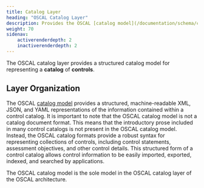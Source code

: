 ```yaml
---
title: Catalog Layer
heading: "OSCAL Catalog Layer"
description: Provides the OSCAL [catalog model](/documentation/schema/catalog-layer/catalog/), which represents a [control catalog](/documentation/schema/catalog-layer/#catalog).
weight: 70
sidenav:
    activerenderdepth: 2
    inactiverenderdepth: 2
---
```


The OSCAL catalog layer provides a structured catalog model for representing a **catalog** of **controls**.

## Layer Organization

The OSCAL [catalog model](catalog/) provides a structured, machine-readable XML, JSON, and YAML representations of the information contained within a control catalog. It is important to note that the OSCAL catalog model is not a catalog document format. This means that the introductory prose included in many control catalogs is not present in the OSCAL catalog model. Instead, the OSCAL catalog formats provide a robust syntax for representing collections of controls, including control statements, assessment objectives, and other control details. This structured form of a control catalog allows control information to be easily imported, exported, indexed, and searched by applications.

The OSCAL catalog model is the sole model in the OSCAL catalog layer of the OSCAL architecture.
